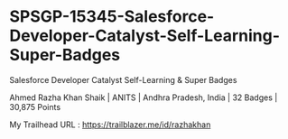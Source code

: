 # SPSGP-15345-Salesforce-Developer-Catalyst-Self-Learning-Super-Badges
Salesforce Developer Catalyst Self-Learning &amp; Super Badges

Ahmed Razha Khan Shaik |
ANITS |
Andhra Pradesh, India |
32 Badges |
30,875 Points

My Trailhead URL : https://trailblazer.me/id/razhakhan
